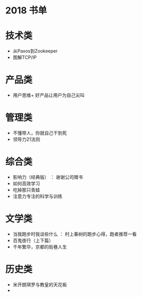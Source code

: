 2018 书单
================

# 技术类

* 从Paxos到Zookeeper
* 图解TCP/IP

# 产品类

* 用户思维+ 好产品让用户为自己尖叫

# 管理类

* 不懂带人，你就自己干到死
* 领导力21法则

# 综合类

* 影响力（经典版） ： 谢谢公司赠书
* 如何高效学习 
* 吃掉那只青蛙
* 注意力专注的科学与训练

# 文学类

* 当我跑步时我谈些什么 ： 村上春树的跑步心得，跑者推荐一看
* 百鬼夜行（上下篇）
* 千年繁华，京都的街巷人生

# 历史类

* 米开朗琪罗与教皇的天花板
* 